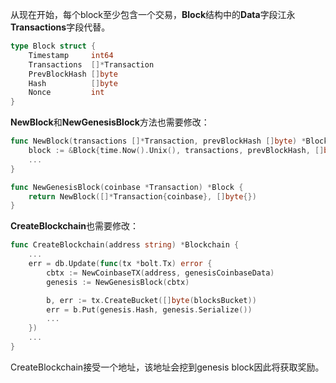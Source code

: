 从现在开始，每个block至少包含一个交易，**Block**结构中的**Data**字段江永**Transactions**字段代替。

```go
type Block struct {
    Timestamp     int64
    Transactions  []*Transaction
    PrevBlockHash []byte
    Hash          []byte
    Nonce         int
}
```

**NewBlock**和**NewGenesisBlock**方法也需要修改：

```go
func NewBlock(transactions []*Transaction, prevBlockHash []byte) *Block {
    block := &Block{time.Now().Unix(), transactions, prevBlockHash, []byte{}, 0}
    ...
}

func NewGenesisBlock(coinbase *Transaction) *Block {
    return NewBlock([]*Transaction{coinbase}, []byte{})
}
```

**CreateBlockchain**也需要修改：

```go
func CreateBlockchain(address string) *Blockchain {
    ...
    err = db.Update(func(tx *bolt.Tx) error {
        cbtx := NewCoinbaseTX(address, genesisCoinbaseData)
        genesis := NewGenesisBlock(cbtx)

        b, err := tx.CreateBucket([]byte(blocksBucket))
        err = b.Put(genesis.Hash, genesis.Serialize())
        ...
    })
    ...
}
```

CreateBlockchain接受一个地址，该地址会挖到genesis block因此将获取奖励。

